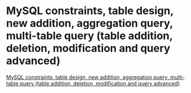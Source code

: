 # MySQL constraints, table design, new addition, aggregation query, multi-table query (table addition, deletion, modification and query advanced)
[MySQL constraints, table design, new addition, aggregation query, multi-table query (table addition, deletion, modification and query advanced)](https://aiwithcloud.com/2022/09/16/mysql_constraints_table_design_new_addition_aggregation_query_multi_table_query_table_addition_deletion_modification_and_query_advanced/)